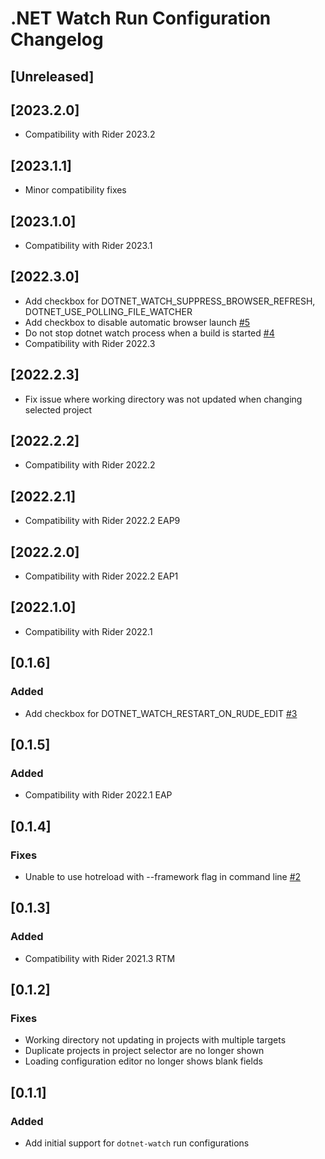 <!-- Keep a Changelog guide -> https://keepachangelog.com -->

# .NET Watch Run Configuration Changelog

## [Unreleased]

## [2023.2.0]

- Compatibility with Rider 2023.2

## [2023.1.1]

- Minor compatibility fixes

## [2023.1.0]

- Compatibility with Rider 2023.1

## [2022.3.0]

- Add checkbox for DOTNET_WATCH_SUPPRESS_BROWSER_REFRESH, DOTNET_USE_POLLING_FILE_WATCHER
- Add checkbox to disable automatic browser launch [#5](https://github.com/maartenba/DotNetWatch/issues/5)
- Do not stop dotnet watch process when a build is started [#4](https://github.com/maartenba/DotNetWatch/issues/4)
- Compatibility with Rider 2022.3

## [2022.2.3]

- Fix issue where working directory was not updated when changing selected project

## [2022.2.2]

- Compatibility with Rider 2022.2

## [2022.2.1]

- Compatibility with Rider 2022.2 EAP9

## [2022.2.0]

- Compatibility with Rider 2022.2 EAP1

## [2022.1.0]

- Compatibility with Rider 2022.1

## [0.1.6]

### Added

- Add checkbox for DOTNET_WATCH_RESTART_ON_RUDE_EDIT [#3](https://github.com/maartenba/DotNetWatch/issues/3)

## [0.1.5]

### Added

- Compatibility with Rider 2022.1 EAP

## [0.1.4]

### Fixes

- Unable to use hotreload with --framework flag in command line [#2](https://github.com/maartenba/DotNetWatch/issues/2)

## [0.1.3]

### Added

- Compatibility with Rider 2021.3 RTM

## [0.1.2]

### Fixes

- Working directory not updating in projects with multiple targets
- Duplicate projects in project selector are no longer shown
- Loading configuration editor no longer shows blank fields

## [0.1.1]

### Added

- Add initial support for `dotnet-watch` run configurations